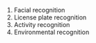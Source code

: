 
1. Facial recognition
2. License plate recognition
3. Activity recognition
4. Environmental recognition
